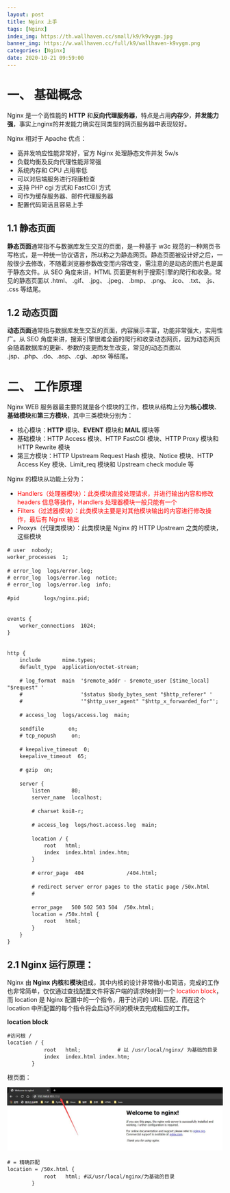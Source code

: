 ```yaml
---
layout: post
title: Nginx 上手
tags: [Nginx]
index_img: https://th.wallhaven.cc/small/k9/k9vygm.jpg
banner_img: https://w.wallhaven.cc/full/k9/wallhaven-k9vygm.png
categories: [Nginx]
date: 2020-10-21 09:59:00
---
```


# 一、 基础概念

Nginx 是一个高性能的 **HTTP** 和**反向代理服务器**，特点是占用**内存少**，**并发能力强**，事实上nginx的并发能力确实在同类型的网页服务器中表现较好。

Nginx 相对于 Apache 优点：
- 高并发响应性能非常好，官方 Nginx 处理静态文件并发 5w/s
- 负载均衡及反向代理性能非常强
- 系统内存和 CPU 占用率低
- 可以对后端服务进行将康检查
- 支持 PHP cgi 方式和 FastCGI 方式
- 可作为缓存服务器、邮件代理服务器
- 配置代码简洁且容易上手

## 1.1 静态页面

**静态页面**通常指不与数据库发生交互的页面，是一种基于 w3c 规范的一种网页书写格式，是一种统一协议语言，所以称之为静态网页。静态页面被设计好之后，一般很少去修改，不随着浏览器参数改变而内容改变，需注意的是动态的图片也是属于静态文件。从 SEO 角度来讲，HTML 页面更有利于搜索引擎的爬行和收录。常见的静态页面以 .html、 .gif、 .jpg、 .jpeg、 .bmp、 .png、 .ico、 .txt、 .js、 .css 等结尾。

## 1.2 动态页面

**动态页面**通常指与数据库发生交互的页面，内容展示丰富，功能非常强大，实用性广。从 SEO 角度来讲，搜索引擎很难全面的爬行和收录动态网页，因为动态网页会随着数据库的更新、参数的变更而发生改变，常见的动态页面以 .jsp、.php、.do、.asp、.cgi、.apsx 等结尾。

# 二、 工作原理

Nginx WEB 服务器最主要的就是各个模块的工作，模块从结构上分为**核心模块**、**基础模块**和**第三方模块**，其中三类模块分别为：
- 核心模块：**HTTP** 模块、**EVENT** 模块和 **MAIL** 模块等
- 基础模块：HTTP Access 模块、HTTP FastCGI 模块、HTTP Proxy 模块和 HTTP Rewrite 模块
- 第三方模块：HTTP Upstream Request Hash 模块、Notice 模块、HTTP Access Key 模块、Limit_req 模块和 Upstream check module 等

Nginx 的模块从功能上分为：
- <font color=red>Handlers（处理器模块）：此类模块直接处理请求，并进行输出内容和修改 headers 信息等操作，Handlers 处理器模块一般只能有一个</font>
- <font color=red>Filters（过滤器模块）：此类模块主要是对其他模块输出的内容进行修改操作，最后有 Nginx 输出</font>
- Proxys（代理类模块）：此类模块是 Nginx 的 HTTP Upstream 之类的模块，这些模块


```
# user  nobody;
worker_processes  1;

# error_log  logs/error.log;
# error_log  logs/error.log  notice;
# error_log  logs/error.log  info;

#pid        logs/nginx.pid;


events {
    worker_connections  1024;
}


http {
    include       mime.types;
    default_type  application/octet-stream;

    # log_format  main  '$remote_addr - $remote_user [$time_local] "$request" '
    #                   '$status $body_bytes_sent "$http_referer" '
    #                   '"$http_user_agent" "$http_x_forwarded_for"';

    # access_log  logs/access.log  main;

    sendfile        on;
    # tcp_nopush     on;

    # keepalive_timeout  0;
    keepalive_timeout  65;

    # gzip  on;

    server {
        listen       80;
        server_name  localhost;

        # charset koi8-r;

        # access_log  logs/host.access.log  main;

        location / {
            root   html;
            index  index.html index.htm;
        }

        # error_page  404              /404.html;

        # redirect server error pages to the static page /50x.html
        #

        error_page   500 502 503 504  /50x.html;
        location = /50x.html {
            root   html;
        }
    }
}
```


## 2.1 Nginx 运行原理：

Nginx  由 **Nginx 内核**和**模块**组成，其中内核的设计非常微小和简洁，完成的工作也非常简单，仅仅通过查找配置文件将客户端的请求映射到一个 <font color=red>location block</font>，而 location 是 Nginx 配置中的一个指令，用于访问的 URL 匹配，而在这个 location 中所配置的每个指令将会启动不同的模块去完成相应的工作。

**location block**
```
#访问根 /
location / {
            root   html;            # 以 /usr/local/nginx/ 为基础的目录
            index  index.html index.htm;
        }
```

根页面：

![](/img/nginx/nginx_1.jpg)

```
# = 精确匹配
location = /50x.html {
            root   html; #以/usr/local/nginx/为基础的目录
        }
```

